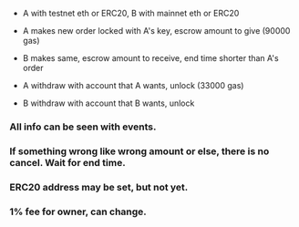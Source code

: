 - A with testnet eth or ERC20, B with mainnet eth or ERC20

- A makes new order locked with A's key, escrow amount to give (90000 gas)

- B makes same, escrow amount to receive, end time shorter than A's order

- A withdraw with account that A wants, unlock (33000 gas)

- B withdraw with account that B wants, unlock

### All info can be seen with events.

### If something wrong like wrong amount or else, there is no cancel. Wait for end time.

### ERC20 address may be set, but not yet.

### 1% fee for owner, can change.
